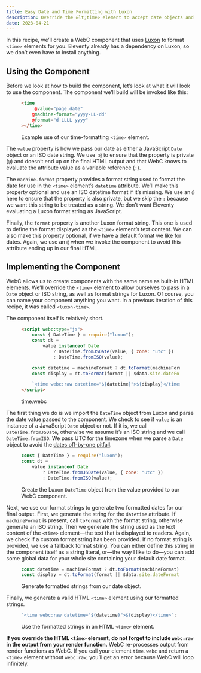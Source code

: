```yaml
---
title: Easy Date and Time Formatting with Luxon
description: Override the &lt;time> element to accept date objects and Luxon format strings to make date formatting easy.
date: 2023-04-21
---
```


In this recipe, we’ll create a WebC component that uses [Luxon](https://moment.github.io/luxon/#/) to format `<time>` elements for you. Eleventy already has a dependency on Luxon, so we don’t even have to install anything.

## Using the Component

Before we look at how to build the component, let’s look at what it will look to use the component. The component we’ll build will be invoked like this:

<figure>

```html
<time
	:@value="page.date"
	@machine-format="yyyy-LL-dd"
	@format="d LLLL yyyy"
></time>
```

<figcaption>Example use of our time-formatting <code>&lt;time></code> element.</figcaption>
</figure>

The `value` property is how we pass our date as either a JavaScript `Date` object or an ISO date string. We use `:@` to ensure that the property is private (`@`) and doesn’t end up on the final HTML output and that WebC knows to evaluate the attribute value as a variable reference (`:`).

The `machine-format` property provides a format string used to format the date for use in the `<time>` element’s `datetime` attribute. We’ll make this property optional and use an ISO datetime format if it’s missing. We use an `@` here to ensure that the property is also private, but we skip the `:` because we want this string to be treated as a string. We don’t want Eleventy evaluating a Luxon format string as JavaScript.

Finally, the `format` property is another Luxon format string. This one is used to define the format displayed as the `<time>` element’s text content. We can also make this property optional, if we have a default format we like for dates. Again, we use an `@` when we invoke the component to avoid this attribute ending up in our final HTML.

## Implementing the Component

WebC allows us to create components with the same name as built-in HTML elements. We’ll override the `<time>` element to allow ourselves to pass in a `Date` object or ISO string, as well as format strings for Luxon. Of course, you can name your component anything you want. In a previous iteration of this recipe, it was called `<luxon-time>`.

The component itself is relatively short.

<figure>

```html
<script webc:type="js">
	const { DateTime } = require("luxon");
	const dt =
		value instanceof Date
			? DateTime.fromJSDate(value, { zone: "utc" })
			: DateTime.fromISO(value);

	const datetime = machineFormat ? dt.toFormat(machineFormat) : dt.toISO();
	const display = dt.toFormat(format || $data.site.dateFormat);

	`<time webc:raw datetime="${datetime}">${display}</time>`;
</script>
```

<figcaption>time.webc</figcaption>
</figure>

The first thing we do is we import the `DateTime` object from Luxon and parse the date value passed to the component. We check to see if `value` is an instance of a JavaScript `Date` object or not. If it is, we call `DateTime.fromJSDate`, otherwise we assume it’s an ISO string and we call `DateTime.fromISO`. We pass UTC for the timezone when we parse a `Date` object to avoid the [dates off-by-one pitfall](https://www.11ty.dev/docs/dates/#dates-off-by-one-day).

<figure>

```js
const { DateTime } = require("luxon");
const dt =
	value instanceof Date
		? DateTime.fromJSDate(value, { zone: "utc" })
		: DateTime.fromISO(value);
```

<figcaption>Create the Luxon <code>DateTime</code> object from the value provided to our WebC component.</figcaption>
</figure>

Next, we use our format strings to generate two formatted dates for our final output. First, we generate the string for the `datetime` attribute. If `machineFormat` is present, call `toFormat` with the format string, otherwise generate an ISO string. Then we generate the string used as the text content of the `<time>` element—the text that is displayed to readers. Again, we check if a custom format string has been provided. If no format string is provided, we use a fallback format string. You can either define this string in the component itself as a string literal, or—the way I like to do—you can add some global data for your whole site containing your default date format.

<figure>

```js
const datetime = machineFormat ? dt.toFormat(machineFormat) : dt.toISO();
const display = dt.toFormat(format || $data.site.dateFormat);
```

<figcaption>Generate formatted strings from our date object.</figcaption>
</figure>

Finally, we generate a valid HTML `<time>` element using our formatted strings.

<figure>

```js
`<time webc:raw datetime="${datetime}">${display}</time>`;
```

<figcaption>Use the formatted strings in an HTML <code>&lt;time></code> element.</figcaption>
</figure>

**If you override the HTML `<time>` element, do not forget to include `webc:raw` in the output from your render function.** WebC re-processes output from render functions as WebC. If you call your element `time.webc` and return a `<time>` element without `webc:raw`, you’ll get an error because WebC will loop infinitely.

